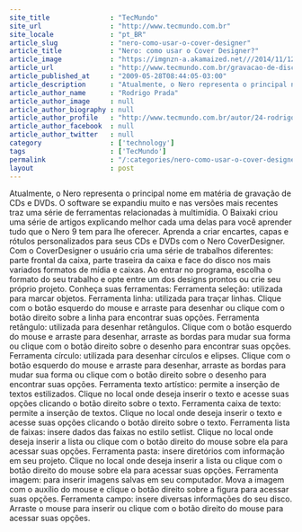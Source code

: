 ```yaml
---
site_title               : "TecMundo"
site_url                 : "http://www.tecmundo.com.br"
site_locale              : "pt_BR"
article_slug             : "nero-como-usar-o-cover-designer"
article_title            : "Nero: como usar o Cover Designer?"
article_image            : "https://imgnzn-a.akamaized.net///2014/11/12/12152712909534-t1200x480.jpg"
article_url              : "http://www.tecmundo.com.br/gravacao-de-disco/2161-nero-como-usar-o-cover-designer-.htm"
article_published_at     : "2009-05-28T08:44:05-03:00"
article_description      : "Atualmente, o Nero representa o principal nome em matéria de gravação de CDs e DVDs. O software se expandiu muito e nas versões mais recentes traz uma série de ferramentas relacionadas à multimídia. O Baixaki criou uma série de artigos explicando melhor cada uma delas para você aprender tudo que o Nero 9 tem para lhe oferecer. Aprenda a criar encartes, capas e rótulos personalizados para seus CDs e DVDs com o Nero CoverDesigner. Com o CoverDesigner o usuário cria uma série de trabalhos diferentes: parte frontal da caixa, parte traseira da caixa e face do disco nos mais variados formatos de mídia e caixas. Ao entrar no programa, escolha o formato do seu trabalho e opte entre um dos designs prontos ou crie seu próprio projeto. Conheça suas ferramentas: Ferramenta seleção: utilizada para marcar objetos. Ferramenta linha: utilizada para traçar linhas. Clique com o botão esquerdo do mouse e arraste para desenhar ou clique com o botão direito sobre a linha para encontrar suas opções. Ferramenta retângulo: utilizada para desenhar retângulos. Clique com o botão esquerdo do mouse e arraste para desenhar, arraste as bordas para mudar sua forma ou clique com o botão direito sobre o desenho para encontrar suas opções. Ferramenta círculo: utilizada para desenhar círculos e elipses. Clique com o botão esquerdo do mouse e arraste para desenhar, arraste as bordas para mudar sua forma ou clique com o botão direito sobre o desenho para encontrar suas opções. Ferramenta texto artístico: permite a inserção de textos estilizados. Clique no local onde deseja inserir o texto e acesse suas opções clicando o botão direito sobre o texto. Ferramenta caixa de texto: permite a inserção de textos. Clique no local onde deseja inserir o texto e acesse suas opções clicando o botão direito sobre o texto. Ferramenta lista de faixas: insere dados das faixas no estilo setlist. Clique no local onde deseja inserir a lista ou clique com o botão direito do mouse sobre ela para acessar suas opções. Ferramenta pasta: insere diretórios com informação em seu projeto. Clique no local onde deseja inserir a lista ou clique com o botão direito do mouse sobre ela para acessar suas opções. Ferramenta imagem: para inserir imagens salvas em seu computador. Mova a imagem com o auxílio do mouse e clique o botão direito sobre a figura para acessar suas opções. Ferramenta campo: insere diversas informações do seu disco. Arraste o mouse para inserir ou clique com o botão direito do mouse para acessar suas opções."
article_author_name      : "Rodrigo Prada"
article_author_image     : null
article_author_biography : null
article_author_profile   : "http://www.tecmundo.com.br/autor/24-rodrigo-prada/"
article_author_facebook  : null
article_author_twitter   : null
category                 : ['technology']
tags                     : ['TecMundo']
permalink                : "/:categories/nero-como-usar-o-cover-designer/"
layout                   : post
---
```


Atualmente, o Nero representa o principal nome em matéria de gravação de CDs e DVDs. O software se expandiu muito e nas versões mais recentes traz uma série de ferramentas relacionadas à multimídia. O Baixaki criou uma série de artigos explicando melhor cada uma delas para você aprender tudo que o Nero 9 tem para lhe oferecer. Aprenda a criar encartes, capas e rótulos personalizados para seus CDs e DVDs com o Nero CoverDesigner. Com o CoverDesigner o usuário cria uma série de trabalhos diferentes: parte frontal da caixa, parte traseira da caixa e face do disco nos mais variados formatos de mídia e caixas. Ao entrar no programa, escolha o formato do seu trabalho e opte entre um dos designs prontos ou crie seu próprio projeto. Conheça suas ferramentas: Ferramenta seleção: utilizada para marcar objetos. Ferramenta linha: utilizada para traçar linhas. Clique com o botão esquerdo do mouse e arraste para desenhar ou clique com o botão direito sobre a linha para encontrar suas opções. Ferramenta retângulo: utilizada para desenhar retângulos. Clique com o botão esquerdo do mouse e arraste para desenhar, arraste as bordas para mudar sua forma ou clique com o botão direito sobre o desenho para encontrar suas opções. Ferramenta círculo: utilizada para desenhar círculos e elipses. Clique com o botão esquerdo do mouse e arraste para desenhar, arraste as bordas para mudar sua forma ou clique com o botão direito sobre o desenho para encontrar suas opções. Ferramenta texto artístico: permite a inserção de textos estilizados. Clique no local onde deseja inserir o texto e acesse suas opções clicando o botão direito sobre o texto. Ferramenta caixa de texto: permite a inserção de textos. Clique no local onde deseja inserir o texto e acesse suas opções clicando o botão direito sobre o texto. Ferramenta lista de faixas: insere dados das faixas no estilo setlist. Clique no local onde deseja inserir a lista ou clique com o botão direito do mouse sobre ela para acessar suas opções. Ferramenta pasta: insere diretórios com informação em seu projeto. Clique no local onde deseja inserir a lista ou clique com o botão direito do mouse sobre ela para acessar suas opções. Ferramenta imagem: para inserir imagens salvas em seu computador. Mova a imagem com o auxílio do mouse e clique o botão direito sobre a figura para acessar suas opções. Ferramenta campo: insere diversas informações do seu disco. Arraste o mouse para inserir ou clique com o botão direito do mouse para acessar suas opções.
